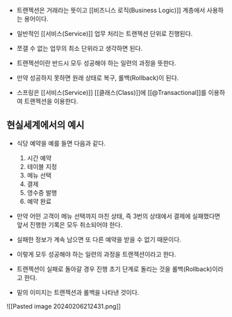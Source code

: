 - 트랜젝션은 거래라는 뜻이고 [[비즈니스 로직(Business Logic)]] 계층에서 사용하는 용어이다.

- 일반적인 [[서비스(Service)]] 업무 처리는 트랜젝션 단위로 진행된다.
- 쪼갤 수 없는 업무의 최소 단위라고 생각하면 된다.

- 트랜젝션이란 반드시 모두 성공해야 하는 일련의 과정을 뜻한다.
- 만약 성공하지 못하면 원래 상태로 복구, 롤백(Rollback)이 된다.

- 스프링은 [[서비스(Service)]] [[클래스(Class)]]에 [[@Transactional]]를 이용하여 트랜젝션을 이용한다.


## 현실세계에서의 예시

- 식당 예약을 예를 들면 다음과 같다.
	1. 시간 예약
	2. 테이블 지정
	3. 메뉴 선택
	4. 결제
	5. 영수증 발행
	6. 예약 완료

- 만약 어떤 고객이 메뉴 선택까지 마친 상태, 즉 3번의 상태에서 결제에 실패했다면 앞서 진행한 기록은 모두 취소되어야 한다.
- 실패한 정보가 계속 남으면 또 다른 예약을 받을 수 없기 때문이다.
- 이렇게 모두 성공해야 하는 일련의 과정을 트랜젝션이라고 한다.
- 트랜젝션이 실패로 돌아갈 경우 진행 초기 단계로 돌리는 것을 롤백(Rollback)이라고 한다.

- 밑의 이미지는 트랜젝션과 롤백을 나타낸 것이다.

![[Pasted image 20240206212431.png]]